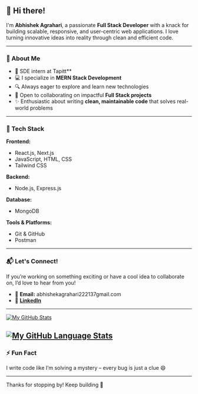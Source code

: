 ## 👋 Hi there!

I'm **Abhishek Agrahari**, a passionate **Full Stack Developer** with a knack for building scalable, responsive, and user-centric web applications. I love turning innovative ideas into reality through clean and efficient code.

---

### 🚀 About Me

- 🚀 SDE intern at Tapitt**
- 💻 I specialize in **MERN Stack Development**
- 🔍 Always eager to explore and learn new technologies
- 🤝 Open to collaborating on impactful **Full Stack projects**
- ✨ Enthusiastic about writing **clean, maintainable code** that solves real-world problems

---

### 🧠 Tech Stack

**Frontend:**
- React.js, Next.js
- JavaScript, HTML, CSS
- Tailwind CSS

**Backend:**
- Node.js, Express.js

**Database:**
- MongoDB

**Tools & Platforms:**
- Git & GitHub
- Postman

---

### 📬 Let's Connect!

If you’re working on something exciting or have a cool idea to collaborate on, I’d love to hear from you!

- 📧 **Email:** abhishekagrahari222137gmail.com  
- 🔗 [**LinkedIn**](https://www.linkedin.com/in/abhishek-agrahari-98127a254/)

---
[![My GitHub Stats](https://github-readme-stats.vercel.app/api/?username=Agrahariabhishek22&count_private=true&theme=tokyonight&showicons=true)]()

[![My GitHub Language Stats](https://github-readme-stats.vercel.app/api/top-langs/?username=Agrahariabhishek22&langs_count=5&theme=tokyonight)]()
---
### ⚡ Fun Fact

I write code like I’m solving a mystery – every bug is just a clue 😄

---

Thanks for stopping by! Keep building 🚀
